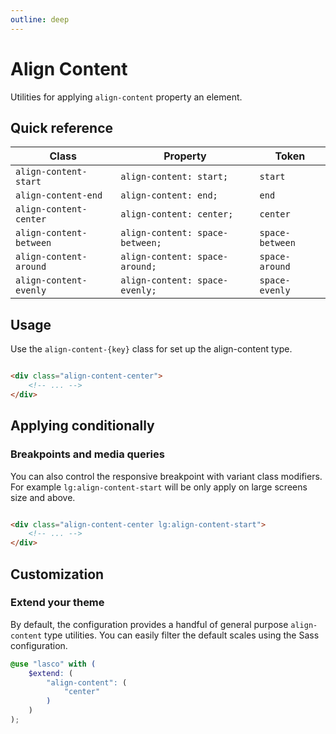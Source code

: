 ```yaml
---
outline: deep
---
```


# Align Content

Utilities for applying `align-content` property an element.

## Quick reference

| Class                   | Property                        | Token           |
|-------------------------|---------------------------------|-----------------|
| `align-content-start`   | `align-content: start;`         | `start`         |
| `align-content-end`     | `align-content: end;`           | `end`           |
| `align-content-center`  | `align-content: center;`        | `center`        |
| `align-content-between` | `align-content: space-between;` | `space-between` |
| `align-content-around`  | `align-content: space-around;`  | `space-around`  |
| `align-content-evenly`  | `align-content: space-evenly;`  | `space-evenly`  |

## Usage

Use the `align-content-{key}` class for set up the align-content type.

```html

<div class="align-content-center">
    <!-- ... -->
</div>
```

## Applying conditionally

### Breakpoints and media queries

You can also control the responsive breakpoint with variant class modifiers. For example `lg:align-content-start` will
be only apply on large screens size and above.

```html

<div class="align-content-center lg:align-content-start">
    <!-- ... -->
</div>
```

## Customization

### Extend your theme

By default, the configuration provides a handful of general purpose `align-content` type utilities. You can easily
filter the default scales using the Sass configuration.

```scss
@use "lasco" with (
    $extend: (
        "align-content": (
            "center"
        )
    )
);
```
